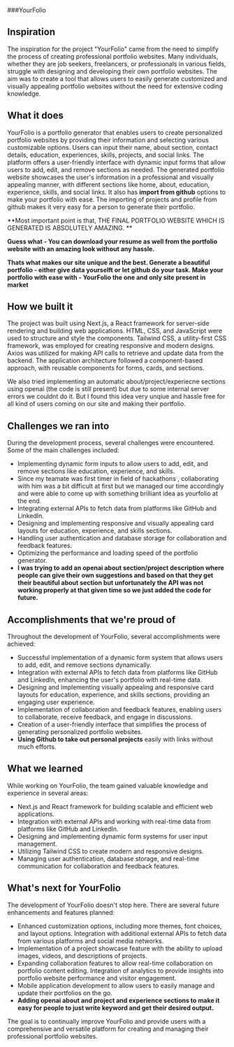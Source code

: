 ###YourFolio

## Inspiration
The inspiration for the project "YourFolio" came from the need to simplify the process of creating professional portfolio websites. Many individuals, whether they are job seekers, freelancers, or professionals in various fields, struggle with designing and developing their own portfolio websites. The aim was to create a tool that allows users to easily generate customized and visually appealing portfolio websites without the need for extensive coding knowledge.

## What it does
YourFolio is a portfolio generator that enables users to create personalized portfolio websites by providing their information and selecting various customizable options. Users can input their name, about section, contact details, education, experiences, skills, projects, and social links. The platform offers a user-friendly interface with dynamic input forms that allow users to add, edit, and remove sections as needed. The generated portfolio website showcases the user's information in a professional and visually appealing manner, with different sections like home, about, education, experience, skills, and social links. It also has **import from github** options to make your portfolio with ease.
The importing of projects and profile from github makes it very easy for a person to generate their portfolio.

**Most important point is that, THE FINAL PORTFOLIO WEBSITE WHICH IS GENERATED IS ABSOLUTELY AMAZING. **

**Guess what  - You can download your resume as well from the portfolio website with an amazing look without any hassle.**

**Thats what makes our site unique and the best. Generate a beautiful portfolio - either give data yourselft or let github  do your task. Make your portfolio with ease with - YourFolio the one and only site present in market**

## How we built it
The project was built using Next.js, a React framework for server-side rendering and building web applications. HTML, CSS, and JavaScript were used to structure and style the components. Tailwind CSS, a utility-first CSS framework, was employed for creating responsive and modern designs. Axios was utilized for making API calls to retrieve and update data from the backend. The application architecture followed a component-based approach, with reusable components for forms, cards, and sections.

We also tried implementing an automatic about/project/experiecne sections using openai (the code is still present) but  due to some internal server errors we couldnt do it. But I found this idea very unqiue and hassle free for all kind of users coming on our site and making their portfolio.

## Challenges we ran into
During the development process, several challenges were encountered. Some of the main challenges included:

* Implementing dynamic form inputs to allow users to add, edit, and remove sections like education, experience, and skills.
* Since my teamate was first timer in field of hackathons , collaborating with him was a bit difficult at first but we managed our time accordingly and were able to come up with something brilliant idea as yourfolio at the end.
* Integrating external APIs to fetch data from platforms like GitHub and LinkedIn.
* Designing and implementing responsive and visually appealing card layouts for education, experience, and skills sections.
* Handling user authentication and database storage for collaboration and feedback features.
* Optimizing the performance and loading speed of the portfolio generator.
* **I was trying to add an openai about section/project description where people can give their own suggestions and based on that they get their beautiful about section but unfortunately the API was not working properly at that given time so we just added the code for future.**

## Accomplishments that we're proud of
Throughout the development of YourFolio, several accomplishments were achieved:

* Successful implementation of a dynamic form system that allows users to add, edit, and remove sections dynamically.
* Integration with external APIs to fetch data from platforms like GitHub and LinkedIn, enhancing the user's portfolio with real-time data.
* Designing and implementing visually appealing and responsive card layouts for education, experience, and skills sections, providing an engaging user experience.
* Implementation of collaboration and feedback features, enabling users to collaborate, receive feedback, and engage in discussions.
* Creation of a user-friendly interface that simplifies the process of generating personalized portfolio websites.
* **Using Github to take out personal projects** easily with links without much efforts.

## What we learned
While working on YourFolio, the team gained valuable knowledge and experience in several areas:

* Next.js and React framework for building scalable and efficient web applications.
* Integration with external APIs and working with real-time data from platforms like GitHub and LinkedIn.
* Designing and implementing dynamic form systems for user input management.
* Utilizing Tailwind CSS to create modern and responsive designs.
* Managing user authentication, database storage, and real-time communication for collaboration and feedback features.

## What's next for YourFolio
The development of YourFolio doesn't stop here. There are several future enhancements and features planned:

* Enhanced customization options, including more themes, font choices, and layout options.
Integration with additional external APIs to fetch data from various platforms and social media networks.
* Implementation of a project showcase feature with the ability to upload images, videos, and descriptions of projects.
* Expanding collaboration features to allow real-time collaboration on portfolio content editing.
Integration of analytics to provide insights into portfolio website performance and visitor engagement.
* Mobile application development to allow users to easily manage and update their portfolios on the go.
* **Adding openai about and project and experience sections to make it easy for people to just write keyword and get their desired output.**

The goal is to continually improve YourFolio and provide users with a comprehensive and versatile platform for creating and managing their professional portfolio websites.


